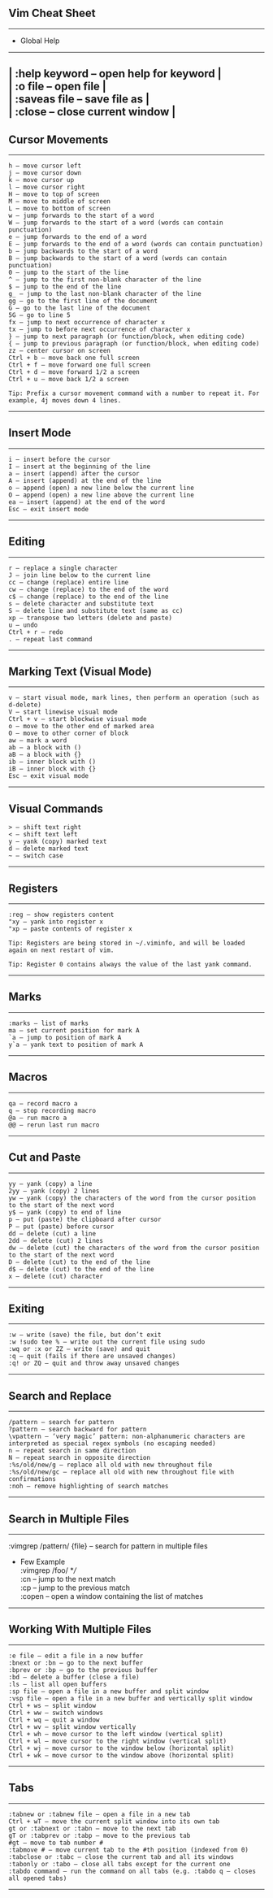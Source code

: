 ## Vim Cheat Sheet  
---
- Global Help  
---
|  :help keyword – open help for keyword  |  
|  :o file – open file                    |  
|  :saveas file – save file as            |  
|  :close – close current window          |  
---
## Cursor Movements  
---
    h – move cursor left
    j – move cursor down
    k – move cursor up
    l – move cursor right
    H – move to top of screen
    M – move to middle of screen
    L – move to bottom of screen
    w – jump forwards to the start of a word
    W – jump forwards to the start of a word (words can contain punctuation)
    e – jump forwards to the end of a word
    E – jump forwards to the end of a word (words can contain punctuation)  
    b – jump backwards to the start of a word  
    B – jump backwards to the start of a word (words can contain punctuation)  
    0 – jump to the start of the line  
    ^ – jump to the first non-blank character of the line  
    $ – jump to the end of the line  
    g_ – jump to the last non-blank character of the line  
    gg – go to the first line of the document  
    G – go to the last line of the document  
    5G – go to line 5  
    fx – jump to next occurrence of character x  
    tx – jump to before next occurrence of character x  
    } – jump to next paragraph (or function/block, when editing code)  
    { – jump to previous paragraph (or function/block, when editing code)  
    zz – center cursor on screen  
    Ctrl + b – move back one full screen  
    Ctrl + f – move forward one full screen  
    Ctrl + d – move forward 1/2 a screen  
    Ctrl + u – move back 1/2 a screen  

    Tip: Prefix a cursor movement command with a number to repeat it. For example, 4j moves down 4 lines. 
---
 ## Insert Mode  
---
    i – insert before the cursor  
    I – insert at the beginning of the line  
    a – insert (append) after the cursor  
    A – insert (append) at the end of the line  
    o – append (open) a new line below the current line  
    O – append (open) a new line above the current line  
    ea – insert (append) at the end of the word  
    Esc – exit insert mode  
---
## Editing  
---
    r – replace a single character  
    J – join line below to the current line  
    cc – change (replace) entire line  
    cw – change (replace) to the end of the word  
    c$ – change (replace) to the end of the line  
    s – delete character and substitute text  
    S – delete line and substitute text (same as cc)  
    xp – transpose two letters (delete and paste)  
    u – undo  
    Ctrl + r – redo  
    . – repeat last command  

---
## Marking Text (Visual Mode)  
---
    v – start visual mode, mark lines, then perform an operation (such as d-delete)  
    V – start linewise visual mode  
    Ctrl + v – start blockwise visual mode  
    o – move to the other end of marked area  
    O – move to other corner of block  
    aw – mark a word  
    ab – a block with ()  
    aB – a block with {}  
    ib – inner block with ()  
    iB – inner block with {}  
    Esc – exit visual mode  

---

## Visual Commands  

    > – shift text right  
    < – shift text left  
    y – yank (copy) marked text  
    d – delete marked text  
    ~ – switch case  

---
## Registers  
---
    :reg – show registers content  
    "xy – yank into register x  
    "xp – paste contents of register x  

    Tip: Registers are being stored in ~/.viminfo, and will be loaded again on next restart of vim.  

    Tip: Register 0 contains always the value of the last yank command.  

---
## Marks  
---
    :marks – list of marks  
    ma – set current position for mark A  
    `a – jump to position of mark A  
    y`a – yank text to position of mark A  

---
## Macros  
---
    qa – record macro a  
    q – stop recording macro  
    @a – run macro a  
    @@ – rerun last run macro  

---
## Cut and Paste  
---
    yy – yank (copy) a line  
    2yy – yank (copy) 2 lines  
    yw – yank (copy) the characters of the word from the cursor position to the start of the next word  
    y$ – yank (copy) to end of line  
    p – put (paste) the clipboard after cursor  
    P – put (paste) before cursor  
    dd – delete (cut) a line  
    2dd – delete (cut) 2 lines  
    dw – delete (cut) the characters of the word from the cursor position to the start of the next word  
    D – delete (cut) to the end of the line  
    d$ – delete (cut) to the end of the line  
    x – delete (cut) character  

---
## Exiting  
---
    :w – write (save) the file, but don’t exit  
    :w !sudo tee % – write out the current file using sudo  
    :wq or :x or ZZ – write (save) and quit  
    :q – quit (fails if there are unsaved changes)  
    :q! or ZQ – quit and throw away unsaved changes  

---
## Search and Replace  
---
    /pattern – search for pattern  
    ?pattern – search backward for pattern  
    \vpattern – ‘very magic’ pattern: non-alphanumeric characters are interpreted as special regex symbols (no escaping needed)  
    n – repeat search in same direction  
    N – repeat search in opposite direction  
    :%s/old/new/g – replace all old with new throughout file  
    :%s/old/new/gc – replace all old with new throughout file with confirmations  
    :noh – remove highlighting of search matches  

---
## Search in Multiple Files  
---
:vimgrep /pattern/ {file} – search for pattern in multiple files  
 - Few Example  
    :vimgrep /foo/ **/*  
    :cn – jump to the next match  
    :cp – jump to the previous match  
    :copen – open a window containing the list of matches  

---
## Working With Multiple Files  
---
    :e file – edit a file in a new buffer  
    :bnext or :bn – go to the next buffer  
    :bprev or :bp – go to the previous buffer  
    :bd – delete a buffer (close a file)  
    :ls – list all open buffers  
    :sp file – open a file in a new buffer and split window  
    :vsp file – open a file in a new buffer and vertically split window  
    Ctrl + ws – split window  
    Ctrl + ww – switch windows  
    Ctrl + wq – quit a window  
    Ctrl + wv – split window vertically  
    Ctrl + wh – move cursor to the left window (vertical split)  
    Ctrl + wl – move cursor to the right window (vertical split)  
    Ctrl + wj – move cursor to the window below (horizontal split)  
    Ctrl + wk – move cursor to the window above (horizontal split)  

---
## Tabs  
---
    :tabnew or :tabnew file – open a file in a new tab  
    Ctrl + wT – move the current split window into its own tab  
    gt or :tabnext or :tabn – move to the next tab  
    gT or :tabprev or :tabp – move to the previous tab  
    #gt – move to tab number #  
    :tabmove # – move current tab to the #th position (indexed from 0)  
    :tabclose or :tabc – close the current tab and all its windows  
    :tabonly or :tabo – close all tabs except for the current one  
    :tabdo command – run the command on all tabs (e.g. :tabdo q – closes all opened tabs)  

---   
